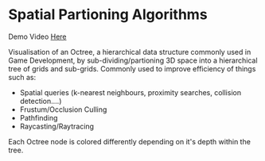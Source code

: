 # Spatial Partioning Algorithms

Demo Video [Here](https://youtu.be/eF0pfnKq1GU)

Visualisation of an Octree, a hierarchical data structure commonly used in Game Development, by sub-dividing/partioning 3D space into a hierarchical tree of grids and sub-grids. 
Commonly used to improve efficiency of things such as:
* Spatial queries (k-nearest neighbours, proximity searches, collision detection....)
* Frustum/Occlusion Culling
* Pathfinding 
* Raycasting/Raytracing 
  
Each Octree node is colored differently depending on it's depth within the tree.
 

